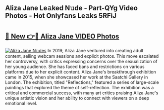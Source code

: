 ## Aliza Jane Le𝚊ked N𝚞de - Part-QYg Video Photos - Hot Onlyf𝚊ns Le𝚊ks 5RFiJ

# <h2><a href="http://ab17557.deff.icu/?id=Aliza+Jane">🔗 New 👉🔴 Aliza Jane VIDEO Photos</a></h2>

[![Aliza Jane N𝚞des](https://i.imgur.com/rIISA9y.gif)](http://ab17557.deff.icu/?id=Aliza+Jane)
In 2019, Aliza Jane ventured into creating adult content, selling webcam sessions and explicit photos. This move escalated her controversy, with critics expressing concerns over the sexualization of her young audience. She has faced bans and restrictions on various platforms due to her explicit content. Aliza Jane's breakthrough exhibition came in 2015, when she showcased her work at the Saatchi Gallery in London. The exhibition, titled "Reflections," featured a series of large-scale paintings that explored the theme of self-reflection. The exhibition was a critical and commercial success, with many art critics praising Aliza Jane's unique artistic vision and her ability to connect with viewers on a deep emotional level.
